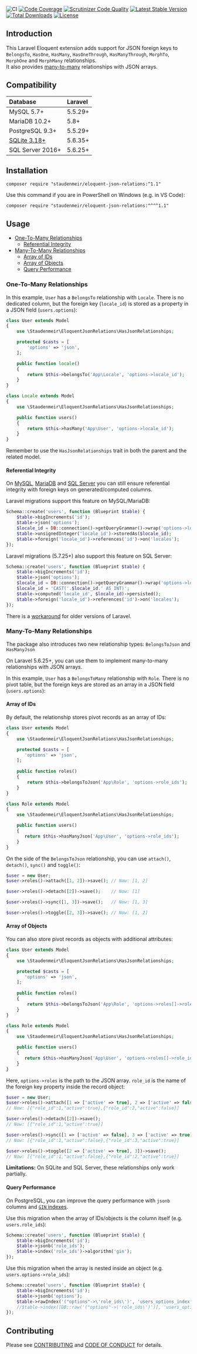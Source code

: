 ![CI](https://github.com/staudenmeir/eloquent-json-relations/workflows/CI/badge.svg)
[![Code Coverage](https://scrutinizer-ci.com/g/staudenmeir/eloquent-json-relations/badges/coverage.png?b=master)](https://scrutinizer-ci.com/g/staudenmeir/eloquent-json-relations/?branch=master)
[![Scrutinizer Code Quality](https://scrutinizer-ci.com/g/staudenmeir/eloquent-json-relations/badges/quality-score.png?b=master)](https://scrutinizer-ci.com/g/staudenmeir/eloquent-json-relations/?branch=master)
[![Latest Stable Version](https://poser.pugx.org/staudenmeir/eloquent-json-relations/v/stable)](https://packagist.org/packages/staudenmeir/eloquent-json-relations)
[![Total Downloads](https://poser.pugx.org/staudenmeir/eloquent-json-relations/downloads)](https://packagist.org/packages/staudenmeir/eloquent-json-relations)
[![License](https://poser.pugx.org/staudenmeir/eloquent-json-relations/license)](https://packagist.org/packages/staudenmeir/eloquent-json-relations)

## Introduction
This Laravel Eloquent extension adds support for JSON foreign keys to `BelongsTo`, `HasOne`, `HasMany`, `HasOneThrough`, `HasManyThrough`, `MorphTo`, `MorphOne` and `MorphMany` relationships.  
It also provides [many-to-many](#many-to-many-relationships) relationships with JSON arrays.

## Compatibility

 Database         | Laravel
:-----------------|:----------
 MySQL 5.7+       | 5.5.29+
 MariaDB 10.2+    | 5.8+
 PostgreSQL 9.3+  | 5.5.29+
 [SQLite 3.18+](https://www.sqlite.org/json1.html) | 5.6.35+
 SQL Server 2016+ | 5.6.25+
 
## Installation

    composer require "staudenmeir/eloquent-json-relations:^1.1"

Use this command if you are in PowerShell on Windows (e.g. in VS Code):

    composer require "staudenmeir/eloquent-json-relations:^^^^1.1"

## Usage

- [One-To-Many Relationships](#one-to-many-relationships)
  - [Referential Integrity](#referential-integrity)
- [Many-To-Many Relationships](#many-to-many-relationships)
  - [Array of IDs](#array-of-ids)
  - [Array of Objects](#array-of-objects)
  - [Query Performance](#query-performance)

### One-To-Many Relationships

In this example, `User` has a `BelongsTo` relationship with `Locale`. There is no dedicated column, but the foreign key (`locale_id`) is stored as a property in a JSON field (`users.options`):

```php
class User extends Model
{
    use \Staudenmeir\EloquentJsonRelations\HasJsonRelationships;

    protected $casts = [
        'options' => 'json',
    ];

    public function locale()
    {
        return $this->belongsTo('App\Locale', 'options->locale_id');
    }
}

class Locale extends Model
{
    use \Staudenmeir\EloquentJsonRelations\HasJsonRelationships;

    public function users()
    {
        return $this->hasMany('App\User', 'options->locale_id');
    }
}
```

Remember to use the `HasJsonRelationships` trait in both the parent and the related model.

#### Referential Integrity

On [MySQL](https://dev.mysql.com/doc/refman/en/create-table-foreign-keys.html), [MariaDB](https://mariadb.com/kb/en/library/foreign-keys/) and [SQL Server](https://docs.microsoft.com/en-us/sql/relational-databases/tables/specify-computed-columns-in-a-table) you can still ensure referential integrity with foreign keys on generated/computed columns.

Laravel migrations support this feature on MySQL/MariaDB:

```php
Schema::create('users', function (Blueprint $table) {
    $table->bigIncrements('id');
    $table->json('options');
    $locale_id = DB::connection()->getQueryGrammar()->wrap('options->locale_id');
    $table->unsignedInteger('locale_id')->storedAs($locale_id);
    $table->foreign('locale_id')->references('id')->on('locales');
});
```

Laravel migrations (5.7.25+) also support this feature on SQL Server: 

```php
Schema::create('users', function (Blueprint $table) {
    $table->bigIncrements('id');
    $table->json('options');
    $locale_id = DB::connection()->getQueryGrammar()->wrap('options->locale_id');
    $locale_id = 'CAST('.$locale_id.' AS INT)';
    $table->computed('locale_id', $locale_id)->persisted();
    $table->foreign('locale_id')->references('id')->on('locales');
});
```

There is a [workaround](https://github.com/staudenmeir/eloquent-json-relations/tree/1.1#referential-integrity) for older versions of Laravel.

### Many-To-Many Relationships

The package also introduces two new relationship types: `BelongsToJson` and `HasManyJson`

On Laravel 5.6.25+, you can use them to implement many-to-many relationships with JSON arrays.

In this example, `User` has a `BelongsToMany` relationship with `Role`. There is no pivot table, but the foreign keys are stored as an array in a JSON field (`users.options`):

#### Array of IDs

By default, the relationship stores pivot records as an array of IDs:

```php
class User extends Model
{
    use \Staudenmeir\EloquentJsonRelations\HasJsonRelationships;

    protected $casts = [
       'options' => 'json',
    ];
    
    public function roles()
    {
        return $this->belongsToJson('App\Role', 'options->role_ids');
    }
}

class Role extends Model
{
    use \Staudenmeir\EloquentJsonRelations\HasJsonRelationships;

    public function users()
    {
       return $this->hasManyJson('App\User', 'options->role_ids');
    }
}
```

On the side of the `BelongsToJson` relationship, you can use `attach()`, `detach()`, `sync()` and `toggle()`:

```php
$user = new User;
$user->roles()->attach([1, 2])->save(); // Now: [1, 2]

$user->roles()->detach([2])->save();    // Now: [1]

$user->roles()->sync([1, 3])->save();   // Now: [1, 3]

$user->roles()->toggle([2, 3])->save(); // Now: [1, 2]
```

#### Array of Objects

You can also store pivot records as objects with additional attributes:

```php
class User extends Model
{
    use \Staudenmeir\EloquentJsonRelations\HasJsonRelationships;

    protected $casts = [
       'options' => 'json',
    ];
    
    public function roles()
    {
        return $this->belongsToJson('App\Role', 'options->roles[]->role_id');
    }
}

class Role extends Model
{
    use \Staudenmeir\EloquentJsonRelations\HasJsonRelationships;

    public function users()
    {
       return $this->hasManyJson('App\User', 'options->roles[]->role_id');
    }
}
```

Here, `options->roles` is the path to the JSON array. `role_id` is the name of the foreign key property inside the record object:

```php
$user = new User;
$user->roles()->attach([1 => ['active' => true], 2 => ['active' => false]])->save();
// Now: [{"role_id":1,"active":true},{"role_id":2,"active":false}]

$user->roles()->detach([2])->save();
// Now: [{"role_id":1,"active":true}]

$user->roles()->sync([1 => ['active' => false], 3 => ['active' => true]])->save();
// Now: [{"role_id":1,"active":false},{"role_id":3,"active":true}]

$user->roles()->toggle([2 => ['active' => true], 3])->save();
// Now: [{"role_id":1,"active":false},{"role_id":2,"active":true}]
```

**Limitations:** On SQLite and SQL Server, these relationships only work partially.

#### Query Performance

On PostgreSQL, you can improve the query performance with `jsonb` columns and [`GIN` indexes](https://www.postgresql.org/docs/current/datatype-json.html#JSON-INDEXING).

Use this migration when the array of IDs/objects is the column itself (e.g. `users.role_ids`):

```php
Schema::create('users', function (Blueprint $table) {
    $table->bigIncrements('id');
    $table->jsonb('role_ids');
    $table->index('role_ids')->algorithm('gin');
});
```

Use this migration when the array is nested inside an object (e.g. `users.options->role_ids`):

```php
Schema::create('users', function (Blueprint $table) {
    $table->bigIncrements('id');
    $table->jsonb('options');
    $table->rawIndex('("options"->\'role_ids\')', 'users_options_index')->algorithm('gin'); // Laravel 7.10.3+
    //$table->index([DB::raw('("options"->\'role_ids\')')], 'users_options_index', 'gin');  // Laravel < 7.10.3
});
```

## Contributing

Please see [CONTRIBUTING](.github/CONTRIBUTING.md) and [CODE OF CONDUCT](.github/CODE_OF_CONDUCT.md) for details.

